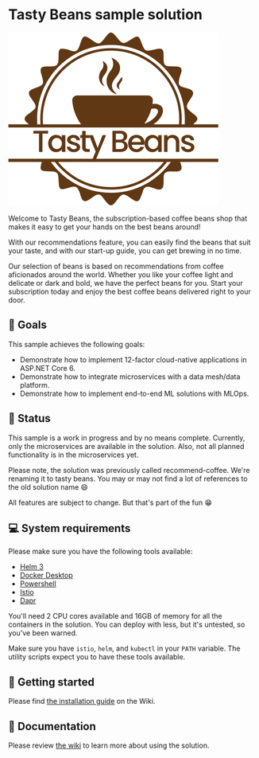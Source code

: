# Tasty Beans sample solution

![Tasty Beans logo](./images/tasty-beans.png)

Welcome to Tasty Beans, the subscription-based coffee beans shop that makes it
easy to get your hands on the best beans around!

With our recommendations feature, you can easily find the beans that suit your
taste, and with our start-up guide, you can get brewing in no time.

Our selection of beans is based on recommendations from coffee aficionados
around the world. Whether you like your coffee light and delicate or dark and
bold, we have the perfect beans for you. Start your subscription today and enjoy
the best coffee beans delivered right to your door.

## :goal_net: Goals

This sample achieves the following goals:

* Demonstrate how to implement 12-factor cloud-native applications in ASP.NET Core 6.
* Demonstrate how to integrate microservices with a data mesh/data platform.
* Demonstrate how to implement end-to-end ML solutions with MLOps.

## :triangular_flag_on_post: Status

This sample is a work in progress and by no means complete. Currently, only the
microservices are available in the solution. Also, not all planned functionality
is in the microservices yet.

Please note, the solution was previously called recommend-coffee. We're renaming it to tasty beans.
You may or may not find a lot of references to the old solution name :smile:

All features are subject to change. But that's part of the fun :grin:

## :computer: System requirements

Please make sure you have the following tools available:

* [Helm 3](https://helm.sh/docs/intro/quickstart/)
* [Docker Desktop](https://www.docker.com/get-started/)
* [Powershell](https://github.com/PowerShell/PowerShell)
* [Istio](https://istio.io/latest/docs/setup/getting-started/)
* [Dapr](https://docs.dapr.io/getting-started/install-dapr-cli/)

You'll need 2 CPU cores available and 16GB of memory for all the containers in
the solution. You can deploy with less, but it's untested, so you've been warned.

Make sure you have `istio`, `helm`, and `kubectl` in your `PATH` variable. The
utility scripts expect you to have these tools available.

## :rocket: Getting started

Please find [the installation guide](https://github.com/wmeints/recommend-coffee/wiki/Installation-guide) on the Wiki.

## :book: Documentation

Please review [the wiki](https://github.com/wmeints/recommend-coffee/wiki) to
learn more about using the solution.

[PWSH_INSTALL]: https://docs.microsoft.com/en-us/powershell/scripting/install/installing-powershell-on-linux?view=powershell-7.2
